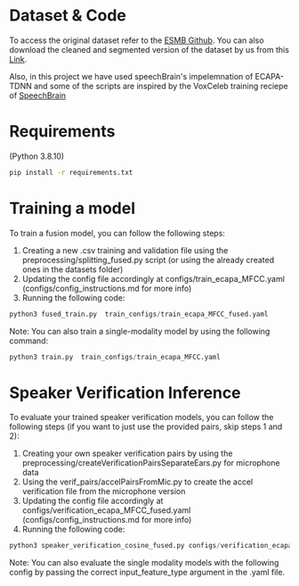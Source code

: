 # Dataset & Code
To access the original dataset refer to the [ESMB Github](https://github.com/elevoctech/ESMB-corpus).
You can also download the cleaned and segmented version of the dataset by us from this [Link](https://drive.google.com/file/d/1d1KfQZSVUWa19oX4eLX-Nf67v5osKIeN/view?usp=sharing).

Also, in this project we have used speechBrain's impelemnation of ECAPA-TDNN and some of the scripts are inspired by the VoxCeleb training reciepe of [SpeechBrain](https://github.com/speechbrain/speechbrain)



# Requirements
(Python 3.8.10)
```bash
pip install -r requirements.txt
```


# Training a model

To train a fusion model, you can follow the following steps:
1. Creating a new .csv training and validation file using the preprocessing/splitting_fused.py script (or using the already created ones in the datasets folder)
2. Updating the config file accordingly at configs/train_ecapa_MFCC.yaml (configs/config_instructions.md for more info)
3. Running the following code:

```python
python3 fused_train.py  train_configs/train_ecapa_MFCC_fused.yaml
```

Note: You can also train a single-modality model by using the following command:
```python
python3 train.py  train_configs/train_ecapa_MFCC.yaml
```

# Speaker Verification Inference

To evaluate your trained speaker verification models, you can follow the following steps (if you want to just use the provided pairs, skip steps 1 and 2):
1. Creating your own speaker verification pairs by using the preprocessing/createVerificationPairsSeparateEars.py for microphone data
2. Using the verif_pairs/accelPairsFromMic.py to create the accel verification file from the microphone version
3. Updating the config file accordingly at configs/verification_ecapa_MFCC_fused.yaml (configs/config_instructions.md for more info)
4. Running the following code:

```python
python3 speaker_verification_cosine_fused.py configs/verification_ecapa_MFCC_fused.yaml
```
Note: You can also evaluate the single modality models with the following config by passing the correct input_feature_type argument in the .yaml file.




